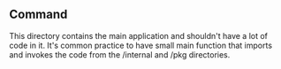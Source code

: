 ## Command

This directory contains the main application and shouldn't have a lot of code in it. It's common practice
to have small main function that imports and invokes the code from the /internal and /pkg directories.